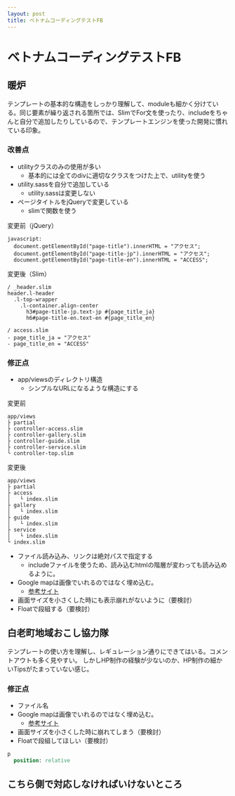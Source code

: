 ```yaml
---
layout: post
title: ベトナムコーディングテストFB
---
```


# ベトナムコーディングテストFB

## 暖炉
テンプレートの基本的な構造をしっかり理解して、moduleも細かく分けている。同じ要素が繰り返される箇所では、SlimでFor文を使ったり、includeをちゃんと自分で追加したりしているので、テンプレートエンジンを使った開発に慣れている印象。

### 改善点
- utilityクラスのみの使用が多い
    - 基本的には全てのdivに適切なクラスをつけた上で、utilityを使う
- utility.sassを自分で追加している
    - utility.sassは変更しない
- ページタイトルをjQueryで変更している  
    - slimで関数を使う  

変更前（jQuery）

```slim
javascript:
  document.getElementById("page-title").innerHTML = "アクセス";
  document.getElementById("page-title-jp").innerHTML = "アクセス";
  document.getElementById("page-title-en").innerHTML = "ACCESS";
```

変更後（Slim）

```slim
/ _header.slim
header.l-header
  .l-top-wrapper
    .l-container.align-center
      h3#page-title-jp.text-jp #{page_title_ja}
      h6#page-title-en.text-en #{page_title_en}

/ access.slim
- page_title_ja = "アクセス"
- page_title_en = "ACCESS"

```

### 修正点
- app/viewsのディレクトリ構造
    - シンプルなURLになるような構造にする

変更前  

```
app/views
├ partial
├ controller-access.slim
├ controller-gallery.slim
├ controller-guide.slim
├ controller-service.slim
└ controller-top.slim
```

変更後  

```
app/views
├ partial
├ access
│   └ index.slim
├ gallery
│   └ index.slim
├ guide
│   └ index.slim
├ service
│   └ index.slim
└ index.slim

```

- ファイル読み込み、リンクは絶対パスで指定する
    - includeファイルを使うため、読み込むhtmlの階層が変わっても読み込めるように。
- Google mapは画像でいれるのではなく埋め込む。
    - [参考サイト](https://support.google.com/maps/answer/144361)
- 画面サイズを小さくした時にも表示崩れがないように（要検討）
- Floatで段組する（要検討）

## 白老町地域おこし協力隊
テンプレートの使い方を理解し、レギュレーション通りにできてはいる。コメントアウトも多く見やすい。
しかしHP制作の経験が少ないのか、HP制作の細かいTipsがたまっていない感じ。  

### 修正点
- ファイル名
- Google mapは画像でいれるのではなく埋め込む。
    - [参考サイト](https://support.google.com/maps/answer/144361)
- 画面サイズを小さくした時に崩れてしまう（要検討）
- Floatで段組してほしい（要検討）

``` sass
p
  position: relative
```
<amp-img src="/img/img_01.png" width="629" height="282" layout="responsive"></amp-img>
## こちら側で対応しなければいけないところ
